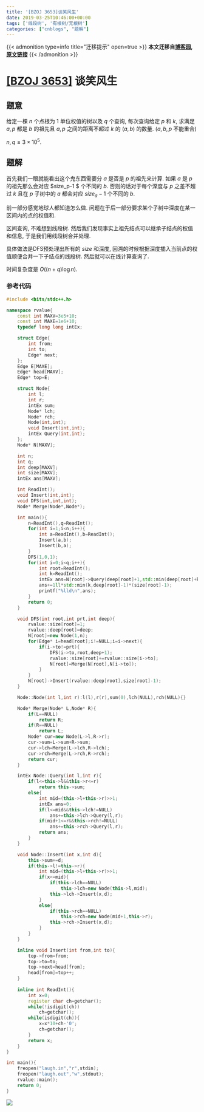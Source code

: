 ```yaml
---
title: '[BZOJ 3653]谈笑风生'
date: 2019-03-25T10:46:00+00:00
tags: ['线段树', '有根树/无根树']
categories: ["cnblogs", "题解"]
---
```

{{< admonition type=info title="迁移提示" open=true >}}
**本文迁移自[博客园](https://rvalue.cnblogs.com), [原文链接](http://www.cnblogs.com/rvalue/archive/2019/03/25/10595559.html)**
{{< /admonition >}}

# [[BZOJ 3653]](https://www.lydsy.com/JudgeOnline/problem.php?id=3653) 谈笑风生

## 题意

给定一棵 $n$ 个点根为 $1$ 单位权值的树以及 $q$ 个查询, 每次查询给定 $p$ 和 $k$, 求满足 $a,p$ 都是 $b$ 的祖先且 $a,p$ 之间的距离不超过 $k$ 的 $(a,b)$ 的数量. ($a,b,p$ 不能重合)

$n,q\le3\times 10^5$.

## 题解

首先我们一眼就能看出这个鬼东西需要分 $a$ 是否是 $p$ 的祖先来计算. 如果 $a$ 是 $p$ 的祖先那么会对应 $size_p-1 $ 个不同的 $b$. 否则的话对于每个深度与 $p$ 之差不超过 $k$ 且在 $p$  子树中的 $a$ 都会对应 $size_a-1$ 个不同的 $b$.

前一部分感觉地球人都知道怎么做. 问题在于后一部分要求某个子树中深度在某一区间内的点的权值和.

区间查询, 不难想到线段树. 然后我们发现事实上祖先结点可以继承子结点的权值和信息, 于是我们用线段树合并处理.

具体做法是DFS预处理出所有的 $size$ 和深度, 回溯的时候根据深度插入当前点的权值顺便合并一下子结点的线段树. 然后就可以在线计算查询了.

时间复杂度是 $O((n+q)\log n)$.

### 参考代码

```cpp
#include <bits/stdc++.h>

namespace rvalue{
	const int MAXV=3e5+10;
	const int MAXE=1e6+10;
	typedef long long intEx;

	struct Edge{
		int from;
		int to;
		Edge* next;
	};
	Edge E[MAXE];
	Edge* head[MAXV];
	Edge* top=E;

	struct Node{
		int l;
		int r;
		intEx sum;
		Node* lch;
		Node* rch;
		Node(int,int);
		void Insert(int,int);
		intEx Query(int,int);
	};
	Node* N[MAXV];

	int n;
	int q;
	int deep[MAXV];
	int size[MAXV];
	intEx ans[MAXV];

	int ReadInt();
	void Insert(int,int);
	void DFS(int,int,int);
	Node* Merge(Node*,Node*);

	int main(){
		n=ReadInt(),q=ReadInt();
		for(int i=1;i<n;i++){
			int a=ReadInt(),b=ReadInt();
			Insert(a,b);
			Insert(b,a);
		}
		DFS(1,0,1);
		for(int i=0;i<q;i++){
			int root=ReadInt();
			int k=ReadInt();
			intEx ans=N[root]->Query(deep[root]+1,std::min(deep[root]+k,n));
			ans+=1ll*std::min(k,deep[root]-1)*(size[root]-1);
			printf("%lld\n",ans);
		}
		return 0;
	}

	void DFS(int root,int prt,int deep){
		rvalue::size[root]=1;
		rvalue::deep[root]=deep;
		N[root]=new Node(1,n);
		for(Edge* i=head[root];i!=NULL;i=i->next){
			if(i->to!=prt){
				DFS(i->to,root,deep+1);
				rvalue::size[root]+=rvalue::size[i->to];
				N[root]=Merge(N[root],N[i->to]);
			}
		}
		N[root]->Insert(rvalue::deep[root],size[root]-1);
	}

	Node::Node(int l,int r):l(l),r(r),sum(0),lch(NULL),rch(NULL){}

	Node* Merge(Node* L,Node* R){
		if(L==NULL)
			return R;
		if(R==NULL)
			return L;
		Node* cur=new Node(L->l,R->r);
		cur->sum=L->sum+R->sum;
		cur->lch=Merge(L->lch,R->lch);
		cur->rch=Merge(L->rch,R->rch);
		return cur;
	}

	intEx Node::Query(int l,int r){
		if(l<=this->l&&this->r<=r)
			return this->sum;
		else{
			int mid=(this->l+this->r)>>1;
			intEx ans=0;
			if(l<=mid&&this->lch!=NULL)
				ans+=this->lch->Query(l,r);
			if(mid+1<=r&&this->rch!=NULL)
				ans+=this->rch->Query(l,r);
			return ans;
		}
	}

	void Node::Insert(int x,int d){
		this->sum+=d;
		if(this->l!=this->r){
			int mid=(this->l+this->r)>>1;
			if(x<=mid){
				if(this->lch==NULL)
					this->lch=new Node(this->l,mid);
				this->lch->Insert(x,d);
			}
			else{
				if(this->rch==NULL)
					this->rch=new Node(mid+1,this->r);
				this->rch->Insert(x,d);
			}
		}
	}

	inline void Insert(int from,int to){
		top->from=from;
		top->to=to;
		top->next=head[from];
		head[from]=top++;
	}
	
	inline int ReadInt(){
		int x=0;
		register char ch=getchar();
		while(!isdigit(ch))
			ch=getchar();
		while(isdigit(ch)){
			x=x*10+ch-'0';
			ch=getchar();
		}
		return x;
	}
}

int main(){
	freopen("laugh.in","r",stdin);
	freopen("laugh.out","w",stdout);
	rvalue::main();
	return 0;
}

```

![](https://pic.rvalue.moe/2021/08/02/524b23050c989.jpg)
